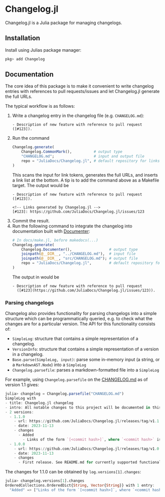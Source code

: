 # Changelog.jl

Changelog.jl is a Julia package for managing changelogs.

## Installation

Install using Julias package manager:
```julia
pkg> add Changelog
```

## Documentation

The core idea of this package is to make it convenient to write changelog entries with
references to pull requests/issues and let Changelog.jl generate the full URLs.

The typical workflow is as follows:
1. Write a changelog entry in the changelog file (e.g. `CHANGELOG.md`):
   ```
   - Description of new feature with reference to pull request ([#123]).
   ```
2. Run the command
   ```julia
   Changelog.generate(
       Changelog.CommonMark(),          # output type
       "CHANGELOG.md";                  # input and output file
       repo = "JuliaDocs/Changelog.jl", # default repository for links
   )
   ```
   This scans the input for link tokens, generates the full URLs, and inserts a link list at
   the bottom. A tip is to add the command above as a Makefile target. The output would be
   ```
   - Description of new feature with reference to pull request ([#123]).

   <!-- Links generated by Changelog.jl -->
   [#123]: https://github.com/JuliaDocs/Changelog.jl/issues/123
   ```
3. Commit the result.
4. Run the following command to integrate the changelog into documentation built with
   [Documenter](https://github.com/JuliaDocs/Documenter.jl):
   ```julia
   # In docs/make.jl, before makedocs(...)
   Changelog.generate(
       Changelog.Documenter(),                 # output type
       joinpath(@__DIR__, "../CHANGELOG.md"),  # input file
       joinpath(@__DIR__, "src/CHANGELOG.md"); # output file
       repo = "JuliaDocs/Changelog.jl",        # default repository for links
   )
   ```
   The output in would be
   ```
   - Description of new feature with reference to pull request
     ([#123](https://github.com/JuliaDocs/Changelog.jl/issues/123)).
   ```

### Parsing changelogs

Changelog also provides functionality for parsing changelogs into a simple structure which can be programmatically queried,
e.g. to check what the changes are for a particular version. The API for this functionality consists of:

- `SimpleLog`: structure that contains a simple representation of a changelog.
- `VersionInfo`: structure that contains a simple representation of a version in a changelog.
- `Base.parse(SimpleLog, input)`: parse some in-memory input (a string, or a `MarkdownAST.Node`) into a `SimpleLog`
- `Changelog.parsefile`: parses a markdown-formatted file into a `SimpleLog`

For example, using `Changelog.parsefile` on the [CHANGELOG.md](./CHANGELOG.md) as of version 1.1 gives:

```julia
julia> changelog = Changelog.parsefile("CHANGELOG.md")
SimpleLog with
- title: Changelog.jl changelog
- intro: All notable changes to this project will be documented in this file.
- 2 versions:
  - 1.1.0
    - url: https://github.com/JuliaDocs/Changelog.jl/releases/tag/v1.1.0
    - date: 2023-11-13
    - changes
      - Added
        - Links of the form `[<commit hash>]`, where `<commit hash>` is a commit hashof length 7 or 40, are now linkified. (#4)
  - 1.0.0
    - url: https://github.com/JuliaDocs/Changelog.jl/releases/tag/v1.0.0
    - date: 2023-11-13
    - changes
      - First release. See README.md for currently supported functionality.
```

The changes for 1.1.0 can be obtained by `log.versions[1].changes`:

```julia
julia> changelog.versions[1].changes
OrderedCollections.OrderedDict{String, Vector{String}} with 1 entry:
  "Added" => ["Links of the form `[<commit hash>]`, where `<commit hash>` is a commit hashof length 7 or 40, are now linkified. (#4)"]
```
